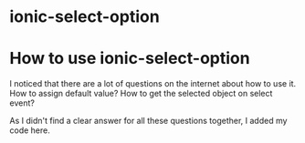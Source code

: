 # ionic-select-option
How to use ionic-select-option
==============================

I noticed that there are a lot of questions on the internet about how to use it.
How to assign default value?
How to get the selected object on select event?

As I didn't find a clear answer for all these questions together, I added my code here.
